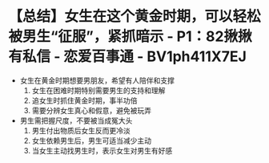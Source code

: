 # 【总结】女生在这个黄金时期，可以轻松被男生“征服”，紧抓暗示 - P1：82揪揪有私信 - 恋爱百事通 - BV1ph411X7EJ

-   女生在黄金时期想要男朋友，希望有人陪伴和支撑
    1.  女生在困难时期特别需要男生的支持和理解
    2.  追女生时抓住黄金时期，事半功倍
    3.  需要分辨女生真心和假意，避免被玩弄
-   男生需把握尺度，不要被当成冤大头
    1.  男生付出物质后女生反而更冷淡
    2.  女生依赖男生后，男生可适当减少主动
    3.  当女生主动找男生时，表示女生对男生有好感